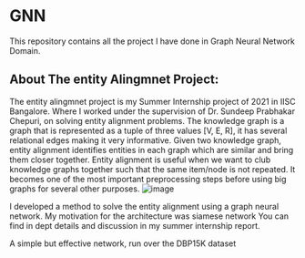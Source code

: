 # GNN

This repository contains all the project I have done in Graph Neural Network Domain.

## About The entity Alingmnet Project:
The entity alingmnet project is my Summer Internship project of 2021 in IISC Bangalore. 
Where I worked under the supervision of Dr. Sundeep Prabhakar Chepuri, on solving entity alignment problems. The knowledge graph is a graph that is represented as a tuple of three values [V, E, R], it has several relational edges making it very informative. Given two knowledge graph, entity alignment identifies entities in each graph which are similar and bring them closer together. Entity alignment is useful when we want to club knowledge graphs together such that the same item/node is not repeated. It becomes one of the most important preprocessing steps before using big graphs for several other purposes.
![image](https://user-images.githubusercontent.com/66965350/164989856-d0228fc9-5228-4f17-bb50-cbce18001b4e.png)


I developed a method to solve the entity alignment using a graph neural network. My motivation for the architecture was siamese network
You can find in dept details and discussion in my summer internship report.

A simple but effective network, run over the DBP15K dataset
